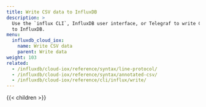```yaml
---
title: Write CSV data to InfluxDB
description: >
  Use the `influx CLI`, InfluxDB user interface, or Telegraf to write CSV data
  to InfluxDB.
menu:
  influxdb_cloud_iox:
    name: Write CSV data
    parent: Write data
weight: 103
related:
  - /influxdb/cloud-iox/reference/syntax/line-protocol/
  - /influxdb/cloud-iox/reference/syntax/annotated-csv/
  - /influxdb/cloud-iox/reference/cli/influx/write/
---
```


{{< children >}}
